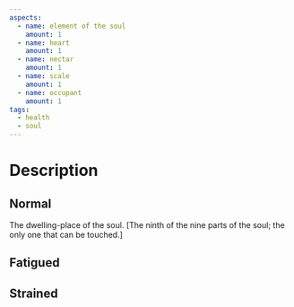 ```yaml
---
aspects:
  - name: element of the soul
    amount: 1
  - name: heart
    amount: 1
  - name: nectar
    amount: 1
  - name: scale
    amount: 1
  - name: occupant
    amount: 1
tags:
  - health
  - soul
---
```


# Description

## Normal
The dwelling-place of the soul. [The ninth of the nine parts of the soul; the only one that can be touched.]
## Fatigued
## Strained


